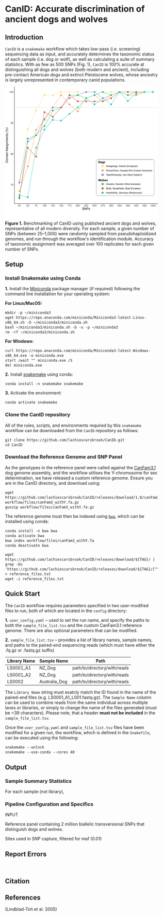 # CanID: Accurate discrimination of ancient dogs and wolves

## **Introduction**
`CanID` is a `snakemake` workflow which takes low-pass (i.e. screening) sequencing data as input, and accurately determines the taxonomic status of each sample (i.e. dog or wolf), as well as calculating a suite of summary statistics. With as few as 500 SNPs (Fig. 1), `CanID` is 100% accurate at distinguishing all dogs and wolves (both modern and ancient), including pre-contact American dogs and extinct Pleistocene wolves, whose ancestry is largely unrepresented in contemporary canid populations.

![Sample Image](CanID_Benchmark.jpg)
**Figure 1.** Benchmarking of CanID using published ancient dogs and wolves, representative of all modern diversity. For each sample, a given number of SNPs (between 25–1,000) were randomly sampled from pseudohaploidized genomes, and run through the workflow's identification module. Accuracy of taxonomic assignment was averaged over 100 replicates for each given number of SNPs.

## **Setup**
### **Install Snakemake using Conda**

**1.** Install the [Miniconda](https://docs.anaconda.com/free/miniconda/#quick-command-line-install) package manager (if required) following the command line installation for your operating system:

**For Linux/MacOS:**
```
mkdir -p ~/miniconda3
wget https://repo.anaconda.com/miniconda/Miniconda3-latest-Linux-x86_64.sh -O ~/miniconda3/miniconda.sh
bash ~/miniconda3/miniconda.sh -b -u -p ~/miniconda3
rm -rf ~/miniconda3/miniconda.sh
```
**For Windows:**
```
curl https://repo.anaconda.com/miniconda/Miniconda3-latest-Windows-x86_64.exe -o miniconda.exe
start /wait "" miniconda.exe /S
del miniconda.exe
```

**2.** Install [snakemake](https://snakemake.readthedocs.io/en/stable/) using conda:

```
conda install -n snakemake snakemake
```

**3.** Activate the environment:

```
conda activate snakemake
```

### **Clone the CanID repository**
All of the rules, scripts, and environments required by this `snakemake` workflow can be downloaded from the `CanID` repository as follows: 
```
git clone https://github.com/lachiescarsbrook/CanID.git
cd CanID
```

### **Download the Reference Genome and SNP Panel**
As the genotypes in the reference panel were called against the [CanFam3.1](https://www.ncbi.nlm.nih.gov/datasets/genome/GCF_000002285.5) dog genome assembly, and the workflow utilises the Y-chromosome for sex determination, we have released a custom reference genome. Ensure you are in the CanID directory, and download using:

```
wget https://github.com/lachiescarsbrook/CanID/releases/download/1.0/canFam3_withY.fa.gz workflow/files/canFam3_withY.fa.gz
gunzip workflow/files/canFam3_withY.fa.gz
```

The reference genome must then be indexed using [`bwa`](https://academic.oup.com/bioinformatics/article/25/14/1754/225615), which can be installed using conda:

```
conda install -n bwa bwa
conda activate bwa
bwa index workflow/files/canFam3_withY.fa
conda deactivate bwa
```

```
wget https://github.com/lachiescarsbrook/CanID/releases/download/${TAG}/ | grep -Eo 'https://github.com/lachiescarsbrook/CanID/releases/download/${TAG}/[^"]+' > reference_files.txt
wget -i reference_files.txt
```

## **Quick Start**
The `CanID` workflow requires parameters specified in two user-modified files to run, both of which are located in the `config` directory:

**1.** `user_config.yaml` – used to set the run name, and specify the paths to both the `sample_file_list.tsv` and the custom CanFam3.1 reference genome. There are also optional parameters that can be modified.

**2.** `sample_file_list.tsv` – provides a list of library names, sample names, and paths to the paired-end sequencing reads (which must have either the .fq.gz or .fastq.gz suffix)

| Library Name | Sample Name | Path |
|-----------|-----|--------|
| LS0001_A1 | NZ_Dog | path/to/directory/with/reads |
| LS0001_A2 | NZ_Dog | path/to/directory/with/reads |
| LS0002 | Australia_Dog | path/to/directory/with/reads |

The `Library Name` string must exatcly match the ID found in the name of the paired-end files (e.g. LS0001_A1_L001.fastq.gz). The `Sample Name` column can be used to combine reads from the same individual across multiple lanes or libraries, or simply to change the name of the files generated (must be <39 characters).
Please note, that a header **must not be included** in the `sample_file_list.tsv`. 

Once the `user_config.yaml` and `sample_file_list.tsv` files have been modified for a given run, the workflow, which is defined in the `Snakefile`, can be executed using the following:

```
snakemake --unlock
snakemake --use-conda --cores 40
```

## **Output**
### **Sample Summary Statistics**
For each sample (not library), 



### **Pipeline Configuration and Specifics**


INPUT

Reference panel containing 2 million biallelic transversional SNPs that distinguish dogs and wolves.

Sites used in SNP capture, filtered for maf (0.01)


## **Report Errors**
<br>

## **Citation**

## **References**
(Lindblad-Toh et al. 2005)
